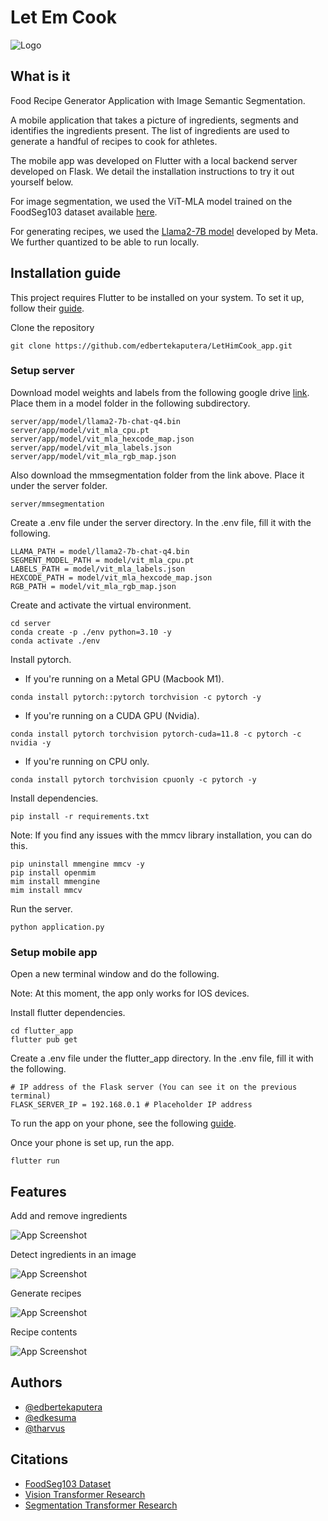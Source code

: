 # Let Em Cook
![Logo](https://i.postimg.cc/TY6gLt0r/let-em-cook-logo-revised.png)

## What is it
Food Recipe Generator Application with Image Semantic Segmentation.

A mobile application that takes a picture of ingredients, segments and identifies the ingredients present. The list of ingredients are used to generate a handful of recipes to cook for athletes. 

The mobile app was developed on Flutter with a local backend server developed on Flask. We detail the installation instructions to try it out yourself below.

For image segmentation, we used the ViT-MLA model trained on the FoodSeg103 dataset available [here](https://github.com/LARC-CMU-SMU/FoodSeg103-Benchmark-v1). 

For generating recipes, we used the [Llama2-7B model](https://ai.meta.com/llama/) developed by Meta. We further quantized to be able to run locally.


## Installation guide

This project requires Flutter to be installed on your system. To set it up, follow their [guide](https://docs.flutter.dev/get-started/install).

Clone the repository
```
git clone https://github.com/edbertekaputera/LetHimCook_app.git
```

### Setup server

Download model weights and labels from the following google drive [link](https://drive.google.com/drive/folders/1pU04QWS1o_5Idp7Ab6OxajPyJxuHNfTH?usp=sharing). Place them in a model folder in the following subdirectory.
```
server/app/model/llama2-7b-chat-q4.bin
server/app/model/vit_mla_cpu.pt
server/app/model/vit_mla_hexcode_map.json
server/app/model/vit_mla_labels.json
server/app/model/vit_mla_rgb_map.json
```

Also download the mmsegmentation folder from the link above. Place it under the server folder.
```
server/mmsegmentation
```

Create a .env file under the server directory. In the .env file, fill it with the following.
```
LLAMA_PATH = model/llama2-7b-chat-q4.bin
SEGMENT_MODEL_PATH = model/vit_mla_cpu.pt
LABELS_PATH = model/vit_mla_labels.json
HEXCODE_PATH = model/vit_mla_hexcode_map.json
RGB_PATH = model/vit_mla_rgb_map.json
```

Create and activate the virtual environment.
```
cd server
conda create -p ./env python=3.10 -y
conda activate ./env
```


Install pytorch.

- If you're running on a Metal GPU (Macbook M1).
```
conda install pytorch::pytorch torchvision -c pytorch -y
```

- If you're running on a CUDA GPU (Nvidia).
```
conda install pytorch torchvision pytorch-cuda=11.8 -c pytorch -c nvidia -y
```

- If you're running on CPU only.
```
conda install pytorch torchvision cpuonly -c pytorch -y
```

Install dependencies. 
```
pip install -r requirements.txt
```

Note: If you find any issues with the mmcv library installation, you can do this.
```
pip uninstall mmengine mmcv -y
pip install openmim
mim install mmengine
mim install mmcv
```

Run the server.
```
python application.py
```

### Setup mobile app
Open a new terminal window and do the following.

Note: At this moment, the app only works for IOS devices.

Install flutter dependencies.
```
cd flutter_app
flutter pub get
```

Create a .env file under the flutter_app directory. In the .env file, fill it with the following.
```
# IP address of the Flask server (You can see it on the previous terminal)
FLASK_SERVER_IP = 192.168.0.1 # Placeholder IP address
```

To run the app on your phone, see the following [guide](https://stackoverflow.com/a/54526682).

Once your phone is set up, run the app.
```
flutter run
```


## Features

Add and remove ingredients

![App Screenshot](https://i.postimg.cc/FsBTvsPz/add-remove-ingredients.jpg)


Detect ingredients in an image

![App Screenshot](https://i.postimg.cc/YSc84DBw/image-segment-food.jpg)

Generate recipes

![App Screenshot](https://i.postimg.cc/g2LN2F5D/list-of-recipes.jpg)

Recipe contents

![App Screenshot](https://i.postimg.cc/1RMWWKwp/recipe-description.jpg)


## Authors

- [@edbertekaputera](https://www.github.com/edbertekaputera)
- [@edkesuma](https://www.github.com/edkesuma)
- [@tharvus](https://www.github.com/tharvus)

## Citations

- [FoodSeg103 Dataset](https://github.com/LARC-CMU-SMU/FoodSeg103-Benchmark-v1)
- [Vision Transformer Research](https://github.com/google-research/vision_transformer)
- [Segmentation Transformer Research](https://github.com/fudan-zvg/SETR)